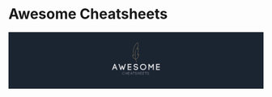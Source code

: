 Awesome Cheatsheets
=======

[![](awesome.png)](https://i.loli.net/2018/08/20/5b7a48e0b8d67.png)
                                                                                      





